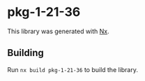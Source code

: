 # pkg-1-21-36

This library was generated with [Nx](https://nx.dev).

## Building

Run `nx build pkg-1-21-36` to build the library.
